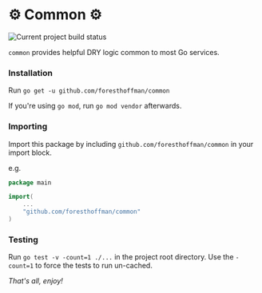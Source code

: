# ⚙️ Common ⚙️

![Current project build status](https://github.com/foresthoffman/common/actions/workflows/go.yml/badge.svg)

`common` provides helpful DRY logic common to most Go services.

### Installation

Run `go get -u github.com/foresthoffman/common`

If you're using `go mod`, run `go mod vendor` afterwards.

### Importing

Import this package by including `github.com/foresthoffman/common` in your import block.

e.g.

```go
package main

import(
    ...
    "github.com/foresthoffman/common"
)
```

### Testing

Run `go test -v -count=1 ./...` in the project root directory. Use the `-count=1` to force the tests to run un-cached.

_That's all, enjoy!_